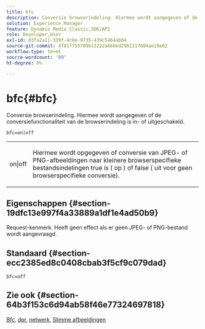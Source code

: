 ```yaml
---
title: bfc
description: Conversie browserindeling. Hiermee wordt aangegeven of de conversiefunctionaliteit van de browserindeling is in- of uitgeschakeld.
solution: Experience Manager
feature: Dynamic Media Classic,SDK/API
role: Developer,User
exl-id: d3fa2a11-339f-4c8e-9735-439c5464ab84
source-git-commit: 4f81f755789613222a66bed2961117604ae19e62
workflow-type: tm+mt
source-wordcount: '89'
ht-degree: 0%

---
```


# bfc{#bfc}

Conversie browserindeling. Hiermee wordt aangegeven of de conversiefunctionaliteit van de browserindeling is in- of uitgeschakeld.

`bfc=on|off`

<table id="simpletable_2D23B1B282CD4216AB5BE7E7430D1B3F"> 
 <tr class="strow"> 
  <td class="stentry"> <p> <span class="codeph"> on|off </span> </p> </td> 
  <td class="stentry"> <p>Hiermee wordt opgegeven of conversie van JPEG- of PNG-afbeeldingen naar kleinere browserspecifieke bestandsindelingen true is ( <span class="codeph"> op </span>) of false ( <span class="codeph"> uit </span> voor geen browserspecifieke conversie). </p> </td> 
 </tr> 
</table>

## Eigenschappen {#section-19dfc13e997f4a33889a1df1e4ad50b9}

Request-kenmerk. Heeft geen effect als er geen JPEG- of PNG-bestand wordt aangevraagd.

## Standaard {#section-ecc2385ed8c0408cbab3f5cf9c079dad}

`bfc=off`

## Zie ook {#section-64b3f153c6d94ab58f46e77324697818}

[Bfc](../../../../../is-api/image-catalog/image-serving-api-ref/c-image-catalog-reference/c-attributes-reference/r-bfc.md#reference-5217a41d9d7447d6b0624077eb38d3de), [dpr](/help/aem-is-ir-api/is-api/http-ref/image-serving-api-ref/c-http-protocol-reference/c-command-reference/r-dpr.md), [netwerk](/help/aem-is-ir-api/is-api/http-ref/image-serving-api-ref/c-http-protocol-reference/c-command-reference/r-network.md), [Slimme afbeeldingen](https://experienceleague.adobe.com/docs/experience-manager-cloud-service/content/assets/dynamicmedia/imaging-faq.html?lang=en)
